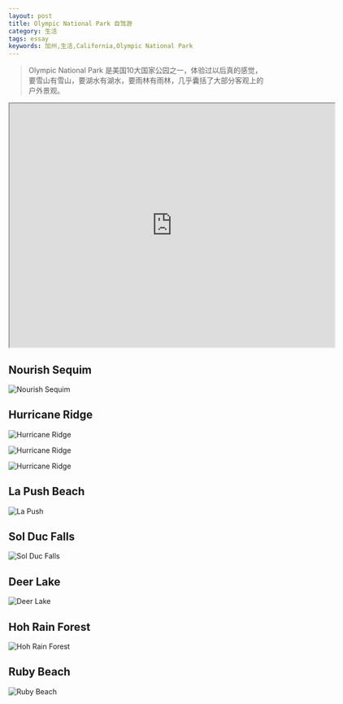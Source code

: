 ```yaml
---
layout: post
title: Olympic National Park 自驾游
category: 生活
tags: essay
keywords: 加州,生活,California,Olympic National Park
---
```


> Olympic National Park 是美国10大国家公园之一，体验过以后真的感觉，要雪山有雪山，要湖水有湖水，要雨林有雨林，几乎囊括了大部分客观上的户外景观。

<iframe src="http://oi6ixi7ze.bkt.clouddn.com/635938669.jpg" width="640" height="480"></iframe>

## Nourish Sequim

![Nourish Sequim](http://oi6ixi7ze.bkt.clouddn.com/1698922711.jpg)

## Hurricane Ridge

![Hurricane Ridge](http://oi6ixi7ze.bkt.clouddn.com/635938669.jpg)

![Hurricane Ridge](http://oi6ixi7ze.bkt.clouddn.com/635938669.jpg)

![Hurricane Ridge](http://oi6ixi7ze.bkt.clouddn.com/1698922711.jpg)

## La Push Beach

![La Push](http://7u2ho6.com1.z0.glb.clouddn.com/life-la-push.png)

## Sol Duc Falls

![Sol Duc Falls](http://7u2ho6.com1.z0.glb.clouddn.com/life-sol-duc-falls.png)

## Deer Lake

![Deer Lake](http://7u2ho6.com1.z0.glb.clouddn.com/life-deer-lake.png)

## Hoh Rain Forest

![Hoh Rain Forest](http://7u2ho6.com1.z0.glb.clouddn.com/life-hoh-rain-forest.png)

## Ruby Beach

![Ruby Beach](http://7u2ho6.com1.z0.glb.clouddn.com/life-ruby-beach.png)




